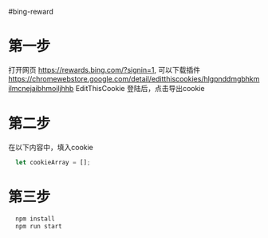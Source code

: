 #bing-reward

# 第一步
打开网页 https://rewards.bing.com/?signin=1, 可以下载插件 https://chromewebstore.google.com/detail/editthiscookies/hlgpnddmgbhkmilmcnejaibhmoiljhhb EditThisCookie 登陆后，点击导出cookie

# 第二步
在以下内容中，填入cookie
```javascript
  let cookieArray = [];
```

# 第三步
```bash
  npm install
  npm run start
```
